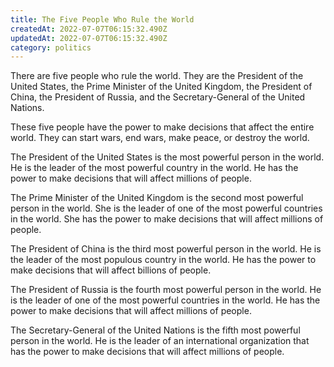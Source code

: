 ```yaml
---
title: The Five People Who Rule the World
createdAt: 2022-07-07T06:15:32.490Z
updatedAt: 2022-07-07T06:15:32.490Z
category: politics
---
```


There are five people who rule the world. They are the President of the United States, the Prime Minister of the United Kingdom, the President of China, the President of Russia, and the Secretary-General of the United Nations.

These five people have the power to make decisions that affect the entire world. They can start wars, end wars, make peace, or destroy the world.

The President of the United States is the most powerful person in the world. He is the leader of the most powerful country in the world. He has the power to make decisions that will affect millions of people.

The Prime Minister of the United Kingdom is the second most powerful person in the world. She is the leader of one of the most powerful countries in the world. She has the power to make decisions that will affect millions of people.

The President of China is the third most powerful person in the world. He is the leader of the most populous country in the world. He has the power to make decisions that will affect billions of people.

The President of Russia is the fourth most powerful person in the world. He is the leader of one of the most powerful countries in the world. He has the power to make decisions that will affect millions of people.

The Secretary-General of the United Nations is the fifth most powerful person in the world. He is the leader of an international organization that has the power to make decisions that will affect millions of people.
